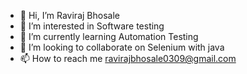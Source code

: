 - 👋 Hi, I’m Raviraj Bhosale
- 👀 I’m interested in Software testing
- 🌱 I’m currently learning Automation Testing
- 💞️ I’m looking to collaborate on Selenium with java
- 📫 How to reach me ravirajbhosale0309@gmail.com

<!---
raviraj0309/raviraj0309 is a ✨ special ✨ repository because its `README.md` (this file) appears on your GitHub profile.
You can click the Preview link to take a look at your changes.
--->

